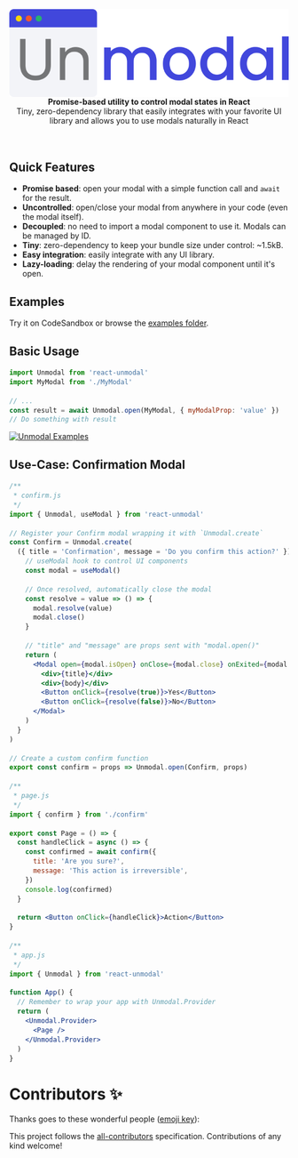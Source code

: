 <img src="media/unmodal.png" alt="React Unmodal Banner" align="center" />

<br />

<div align="center"><strong>Promise-based utility to control modal states in React</strong></div>
<div align="center">Tiny, zero-dependency library that easily integrates with your favorite UI library and allows you to use modals naturally in React</div>

<br />

<!-- TODO: Badges -->

<br/>

## Quick Features

- **Promise based**: open your modal with a simple function call and `await` for the result.
- **Uncontrolled**: open/close your modal from anywhere in your code (even the modal itself).
- **Decoupled**: no need to import a modal component to use it. Modals can be managed by ID.
- **Tiny**: zero-dependency to keep your bundle size under control: ~1.5kB.
- **Easy integration**: easily integrate with any UI library.
- **Lazy-loading**: delay the rendering of your modal component until it's open.

## Examples

Try it on CodeSandbox or browse the [examples folder](https://github.com/thiagozf/react-unmodal/tree/main/examples).

## Basic Usage

```jsx
import Unmodal from 'react-unmodal'
import MyModal from './MyModal'

// ...
const result = await Unmodal.open(MyModal, { myModalProp: 'value' })
// Do something with result
```

[![Unmodal Examples](https://codesandbox.io/static/img/play-codesandbox.svg)](https://githubbox.com/thiagozf/react-unmodal/tree/main/examples/simple)

## Use-Case: Confirmation Modal

```jsx
/**
 * confirm.js
 */
import { Unmodal, useModal } from 'react-unmodal'

// Register your Confirm modal wrapping it with `Unmodal.create`
const Confirm = Unmodal.create(
  ({ title = 'Confirmation', message = 'Do you confirm this action?' }) => {
    // useModal hook to control UI components
    const modal = useModal()

    // Once resolved, automatically close the modal
    const resolve = value => () => {
      modal.resolve(value)
      modal.close()
    }

    // "title" and "message" are props sent with "modal.open()"
    return (
      <Modal open={modal.isOpen} onClose={modal.close} onExited={modal.remove}>
        <div>{title}</div>
        <div>{body}</div>
        <Button onClick={resolve(true)}>Yes</Button>
        <Button onClick={resolve(false)}>No</Button>
      </Modal>
    )
  }
)

// Create a custom confirm function
export const confirm = props => Unmodal.open(Confirm, props)

/**
 * page.js
 */
import { confirm } from './confirm'

export const Page = () => {
  const handleClick = async () => {
    const confirmed = await confirm({
      title: 'Are you sure?',
      message: 'This action is irreversible',
    })
    console.log(confirmed)
  }

  return <Button onClick={handleClick}>Action</Button>
}

/**
 * app.js
 */
import { Unmodal } from 'react-unmodal'

function App() {
  // Remember to wrap your app with Unmodal.Provider
  return (
    <Unmodal.Provider>
      <Page />
    </Unmodal.Provider>
  )
}
```

# Contributors ✨

Thanks goes to these wonderful people ([emoji key](https://allcontributors.org/docs/en/emoji-key)):

<!-- ALL-CONTRIBUTORS-LIST:START - Do not remove or modify this section -->
<!-- prettier-ignore-start -->
<!-- markdownlint-disable -->
<!-- markdownlint-restore -->
<!-- prettier-ignore-end -->

<!-- ALL-CONTRIBUTORS-LIST:END -->

This project follows the [all-contributors](https://github.com/all-contributors/all-contributors) specification. Contributions of any kind welcome!

<!-- Force 3 -->
